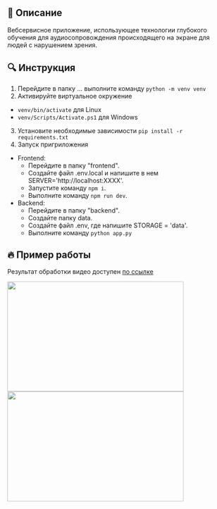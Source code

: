 ## :page_facing_up: Описание

Вебсервисное приложение, использующее технологии глубокого обучения для аудиосопровождения происходящего на экране для людей с нарушением зрения.

## :mag: Инструкция 

1. Перейдите в папку ... выполните команду ```python -m venv venv```
2. Активируйте виртуальное окружение 
  - ```venv/bin/activate``` для Linux
  - ```venv/Scripts/Activate.ps1``` для Windows
3. Установите необходимые зависимости ```pip install -r requirements.txt```
4. Запуск пригриложения
  - Frontend:
    - Перейдите в папку "frontend".
    - Создайте файл .env.local и напишите в нем SERVER='http://localhost:XXXX'.
    - Запустите команду ```npm i```.
    - Выполните команду ```npm run dev```.
  - Backend:
    - Перейдите в папку "backend".
    - Coздайте папку data.
    - Cоздайте файл .env, где напишите STORAGE = 'data'.
    - Выполните команду ```python app.py```
    
    
   

## :fire: Пример работы


Результат обработки видео доступен [по ссылке](https://drive.google.com/file/d/1JQw0YGfoBiBzh3acKkAG37WcGMzoM_9h/view?usp=share_link)

<img align=center src='https://user-images.githubusercontent.com/51875349/228593390-0360c9ac-0519-464b-b4d6-bdae9a33dd04.png' width=400 height=250><img>
<img align=center src='https://user-images.githubusercontent.com/51875349/228594170-8f82ba56-33ac-49ea-b1ab-74ae4824f8b4.png' width=400 height=250><img>
